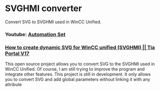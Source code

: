 # SVGHMI converter

Convert SVG to SVGHMI used in WinCC Unified.

### Youtube: [Automation Set](https://www.youtube.com/c/automationset)

### [How to create dynamic SVG for WinCC unified (SVGHMI) || Tia Portal V17](https://www.youtube.com/watch?v=YCGwq2Hzmn0)
This open source project allows you to convert SVG to the SVGHMI used in WinCC Unified. 
Of course, I am still trying to improve the program and integrate other features.
This project is still in development. 
It only allows you to convert SVG and add global parameters without linking it with any attribute
